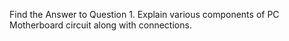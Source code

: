Find the Answer to Question 1. Explain various components of PC Motherboard circuit along with connections. 
